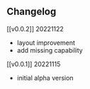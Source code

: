 ## Changelog ##

[[v0.0.2]] 20221122
- layout improvement
- add missing capability


[[v0.0.1]] 20221115
- initial alpha version

 
